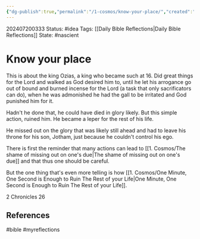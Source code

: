 ```yaml
---
{"dg-publish":true,"permalink":"/1-cosmos/know-your-place/","created":"2024-08-31T23:47:15.021-04:00","updated":"2024-07-20T03:33:50.856-04:00"}
---
```


202407200333
Status: #idea
Tags: [[Daily Bible Reflections\|Daily Bible Reflections]]
State: #nascient
# Know your place
This is about the king Ozias, a king who became such at 16. Did great things for the Lord and walked as God desired him to, until he let his arrogance go out of bound and
burned incense for the Lord (a task that only sacrificators can do), when he was admonished he had the gall to be irritated and God punished him for it.

Hadn't he done that, he could have died in glory likely. But this simple action, ruined him. He became a leper for the rest of his life.

He missed out on the glory that was likely still ahead and had to leave his throne for his son,  Jotham, just because he couldn't control his ego.

There is first the reminder that many actions can lead to [[1. Cosmos/The shame of missing out on one's due\|The shame of missing out on one's due]] and that thus one should be careful.

But the one thing that's even more telling is how [[1. Cosmos/One Minute, One Second is Enough to Ruin The Rest of your Life\|One Minute, One Second is Enough to Ruin The Rest of your Life]].

2 Chronicles 26


## References



#bible #myreflections